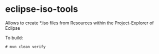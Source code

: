 # eclipse-iso-tools
Allows to create *.iso files from Resources within the Project-Explorer of Eclipse

To build:
```
# mvn clean verify
```
